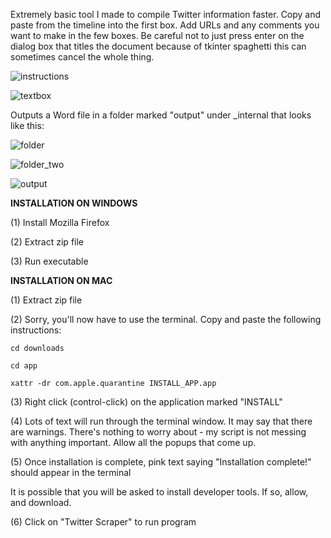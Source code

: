 Extremely basic tool I made to compile Twitter information faster. Copy and paste from the timeline into the first box. Add URLs and any comments you want to make in the few boxes. Be careful not to just press enter on the dialog box that titles the document because of tkinter spaghetti this can sometimes cancel the whole thing.

![instructions](https://i.imgur.com/UqXUyUB.png)

![textbox](https://i.imgur.com/OWJo7kx.png)

Outputs a Word file in a folder marked "output" under _internal that looks like this:

![folder](https://i.imgur.com/yE9FzOX.png)

![folder_two](https://i.imgur.com/Ajz05cO.png)

![output](https://i.imgur.com/ESNyGvC.png)

__INSTALLATION ON WINDOWS__

(1) Install Mozilla Firefox

(2) Extract zip file

(3) Run executable

__INSTALLATION ON MAC__

(1)  Extract zip file

(2) Sorry, you'll now have to use the terminal. Copy and paste the following instructions:

    cd downloads
  
    cd app

    xattr -dr com.apple.quarantine INSTALL_APP.app

(3) Right click (control-click) on the application marked "INSTALL"

(4) Lots of text will run through the terminal window. It may say that there are warnings. There's nothing to worry about - my script is not messing with anything important. Allow all the popups that come up. 

(5) Once installation is complete, pink text saying "Installation complete!" should appear in the terminal

It is possible that you will be asked to install developer tools. If so, allow, and download.

(6) Click on "Twitter Scraper" to run program 
